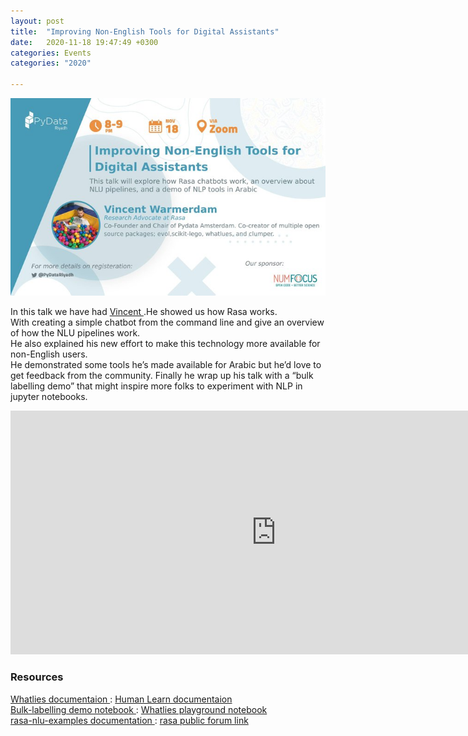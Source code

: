```yaml
---
layout: post
title:  "Improving Non-English Tools for Digital Assistants"
date:   2020-11-18 19:47:49 +0300
categories: Events
categories: "2020"

---
```

<img src="/assets/images/nlp-tool.jpg" alt="meetup">


<p>
In this talk we have had <a href="https://twitter.com/fishnets88">Vincent </a> .He showed us how Rasa works.<br> With creating a simple chatbot from the command line and give an overview of how the NLU pipelines work.<br>
He also explained his new effort to make this technology more available for non-English users.<br>
He  demonstrated some tools he’s made available for Arabic but he’d love to get feedback from the community.
Finally he wrap up his talk with a “bulk labelling demo” that might inspire more folks to experiment with NLP in jupyter notebooks.
</p>



<iframe width="850" height="390" src="https://www.youtube.com/embed/nCA8P9OEcQc" frameborder="0" allow="accelerometer; autoplay; clipboard-write; encrypted-media; gyroscope; picture-in-picture" allowfullscreen></iframe>

<h3>Resources </h3>
<a href="https://rasahq.github.io/whatlies/">Whatlies documentaion </a> :
<a href="https://koaning.github.io/human-learn/">Human Learn documentaion </a>
<br>
<a href="https://github.com/RasaHQ/rasalit/tree/master/notebooks/bulk-labelling">Bulk-labelling demo notebook </a> :
<a href="https://drive.google.com/file/u/0/d/1ijfr6FOfhFRO6IT2qea2DV7-PoHOI4kd%E2%80%A6/edit">Whatlies playground notebook </a>
<br>
<a href="https://rasahq.github.io/rasa-nlu-examples/">rasa-nlu-examples documentation </a> :
<a href="https://forum.rasa.com/">rasa public forum link </a>
